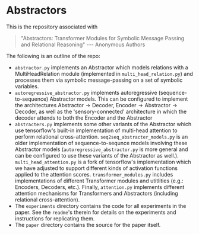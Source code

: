 # Abstractors

This is the repository associated with
> "Abstractors: Transformer Modules for Symbolic Message Passing and Relational Reasoning" --- Anonymous Authors

The following is an outline of the repo:

- `abstractor.py` implements an $\mathrm{Abstractor}$ which models relations with a $\mathrm{MultiHeadRelation}$ module (implemented in `multi_head_relation.py`) and processes them via symbolic message-passing on a set of symbolic variables.
- `autoregressive_abstractor.py` implements autoregressive (sequence-to-sequence) Abstractor models. This can be configured to implement the architectures $\mathrm{Abstractor} \to \mathrm{Decoder}$, $\mathrm{Encoder} \to \mathrm{Abstractor} \to \mathrm{Decoder}$, as well as the 'sensory-connected' architecture in which the decoder attends to both the Encoder and the Abstractor
- `abstracters.py` implements some other variants of the $\mathrm{Abstractor}$ which use tensorflow's built-in implementation of multi-head attention to perform relational cross-attention. `seq2seq_abstracter_models.py` is an older implementation of sequence-to-sequnce models involving these Abstractor models (`autoregressive_abstractor.py` is more general and can be configured to use these variants of the Abstractor as well.). `multi_head_attention.py` is a fork of tensorflow's implementation which we have adjusted to support different kinds of activation functions applied to the attention scores. `transformer_modules.py` includes implementations of different Transformer modules and utitlities (e.g.: Encoders, Decoders, etc.). Finally, `attention.py` implements different attention mechanisms for Transformers and Abstractors (including relational cross-attention).
- The `experiments` directory contains the code for all experiments in the paper. See the `readme`'s therein for details on the experiments and instructions for replicating them.
- The `paper` directory contains the source for the paper itself.